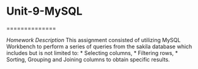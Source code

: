 # Unit-9-MySQL #
==============

*Homework Description*
This assignment consisted of utilizing MySQL Workbench to perform a series of queries from the sakila database which includes but is not limited to: * Selecting columns,
            * Filtering rows,
            * Sorting, Grouping and Joining columns to obtain specific results.

